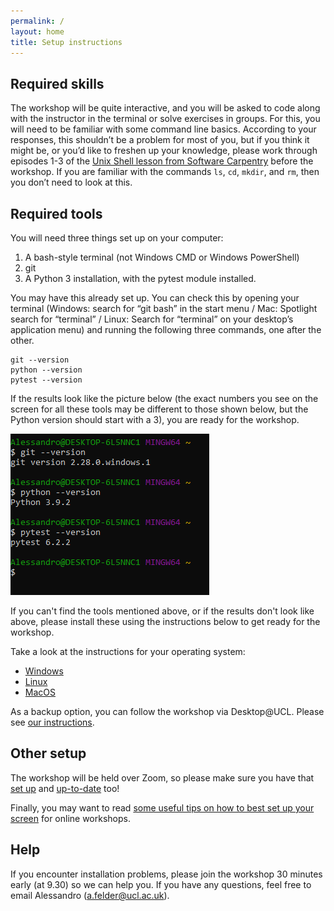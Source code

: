 ```yaml
---
permalink: /
layout: home
title: Setup instructions
---
```

## Required skills
The workshop will be quite interactive, and you will be asked to code along with the instructor in the terminal or solve exercises in groups. For this, you will need to be familiar with some command line basics. According to your responses, this shouldn’t be a problem for most of you, but if you think it might be, or you’d like to freshen up your knowledge, please work through episodes 1-3 of the [Unix Shell lesson from Software Carpentry](https://swcarpentry.github.io/shell-novice/) before the workshop. If you are familiar with the commands `ls`, `cd`, `mkdir`, and `rm`, then you don’t need to look at this.

## Required tools
You will need three things set up on your computer: 

1. A bash-style terminal (not Windows CMD or Windows PowerShell)
1. git
1. A Python 3 installation, with the pytest module installed.

You may have this already set up. You can check this by opening your terminal (Windows: search for “git bash” in the start menu / Mac: Spotlight search for “terminal” / Linux: Search for “terminal” on your desktop’s application menu) and running the following three commands, one after the other.
```
git --version 
python --version 
pytest --version  
```
If the results look like the picture below (the exact numbers you see on the screen for all these tools may be different to those shown below, but the Python version should start with a 3), you are ready for the workshop.

<img src="./assets/screenshot.png" alt="Screenshot showing expected output of commands">

If you can't find the tools mentioned above, or if the results don't look like above, please install these using the instructions below to get ready for the workshop. 

Take a look at the instructions for your operating system:
- [Windows](_pages/setup/instructions_win.html)
- [Linux](_pages/setup/instructions_linux.html)
- [MacOS](_pages/setup/instructions_mac.html)

As a backup option, you can follow the workshop via Desktop@UCL. Please see [our instructions](_pages/setup/desktop.html).

## Other setup
The workshop will be held over Zoom, so please make sure you have that [set up](https://liveuclac.sharepoint.com/sites/Zoom) and [up-to-date](https://support.zoom.us/hc/en-us/articles/201362233-Upgrade-update-to-the-latest-version) too!

Finally, you may want to read [some useful tips on how to best set up your screen](https://carpentries.org/blog/2020/06/online-workshop-logistics-and_screen-layouts/) for online workshops.

## Help
If you encounter installation problems, please join the workshop 30 minutes early (at 9.30) so we can help you. If you have any questions, feel free to email Alessandro (a.felder@ucl.ac.uk).